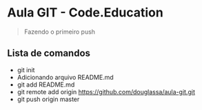 # Aula GIT - Code.Education

> Fazendo o primeiro push

## Lista de comandos
- git init
- Adicionando arquivo README.md
- git add README.md
- git remote add origin https://github.com/douglassa/aula-git.git
- git push origin master

